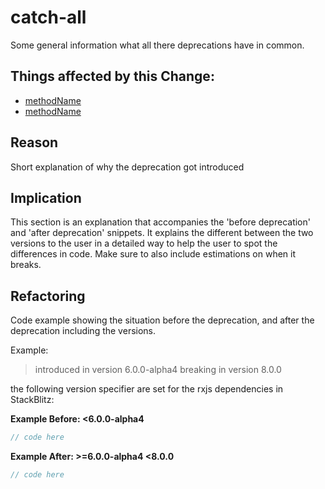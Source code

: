<!-- ruid-groups

- : 
  - https://github.com/timdeschryver/find-deprecations/tree//multiple-string-patterns-at-once/crawled.ts#L15
  - https://github.com/timdeschryver/find-deprecations/tree//multiple-string-patterns-at-once/crawled.ts#L21
  - https://github.com/timdeschryver/find-deprecations/tree//multiple-string-patterns-at-once/crawled.ts#L27

ruid-groups -->




# catch-all

Some general information what all there deprecations have in common.

## Things affected by this Change:
- [methodName](url)
- [methodName](url)

## Reason
Short explanation of why the deprecation got introduced

## Implication
This section is an explanation that accompanies the 'before deprecation' and 'after deprecation' snippets.
It explains the different between the two versions to the user in a detailed way to help the user to spot the differences in code.
Make sure to also include estimations on when it breaks.

## Refactoring
Code example showing the situation before the deprecation, and after the deprecation including the versions.

Example:

> introduced in version 6.0.0-alpha4
> breaking in version 8.0.0

the following version specifier are set for the rxjs dependencies in StackBlitz:

**Example Before: <6.0.0-alpha4**
```ts
// code here
```

**Example After: >=6.0.0-alpha4 <8.0.0**
```ts
// code here
```
